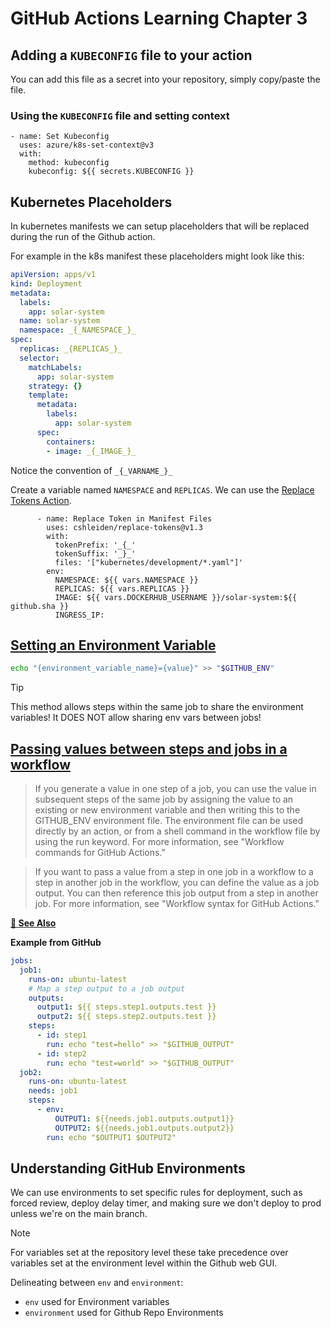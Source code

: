 # GitHub Actions Learning Chapter 3 

## Adding a `KUBECONFIG` file to your action
You can add this file as a secret into your repository, simply copy/paste the file. 

### Using the `KUBECONFIG` file and setting context 

```
- name: Set Kubeconfig 
  uses: azure/k8s-set-context@v3 
  with: 
    method: kubeconfig
    kubeconfig: ${{ secrets.KUBECONFIG }}
```

## Kubernetes Placeholders 

In kubernetes manifests we can setup placeholders that will be replaced during the run of the Github action. 

For example in the k8s manifest these placeholders might look like this: 
```yaml
apiVersion: apps/v1
kind: Deployment
metadata:
  labels:
    app: solar-system
  name: solar-system
  namespace: _{_NAMESPACE_}_
spec:
  replicas: _{REPLICAS_}_
  selector:
    matchLabels:
      app: solar-system
    strategy: {}
    template:
      metadata:
        labels:
          app: solar-system
      spec:
        containers:
        - image: _{_IMAGE_}_
```

Notice the convention of `_{_VARNAME_}_`

Create a variable named `NAMESPACE` and `REPLICAS`. 
We can use the [Replace Tokens Action](https://github.com/marketplace/actions/replace-tokens). 

```
      - name: Replace Token in Manifest Files 
        uses: cshleiden/replace-tokens@v1.3
        with:
          tokenPrefix: '_{_'
          tokenSuffix: '_}_'
          files: '["kubernetes/development/*.yaml"]'
        env:
          NAMESPACE: ${{ vars.NAMESPACE }}
          REPLICAS: ${{ vars.REPLICAS }}
          IMAGE: ${{ vars.DOCKERHUB_USERNAME }}/solar-system:${{ github.sha }}
          INGRESS_IP: 
```

## [Setting an Environment Variable](docs.github.com/en/actions/using-workflows/workflow-commands-for-github-actions#setting-an-environment-variable)

```bash
echo "{environment_variable_name}={value}" >> "$GITHUB_ENV"
```

> [!TIP]  
> This method allows steps within the same job to share the environment variables! It DOES NOT allow sharing env vars between jobs! 

## [Passing values between steps and jobs in a workflow](docs.github.com/en/actions/learn-github-actions/variables#passing-values-between-steps-and-jobs-in-a-workflow)

> If you generate a value in one step of a job, you can use the value in subsequent steps of the same job by assigning the value to an existing or new environment variable and then writing this to the GITHUB_ENV environment file. The environment file can be used directly by an action, or from a shell command in the workflow file by using the run keyword. For more information, see "Workflow commands for GitHub Actions."

> If you want to pass a value from a step in one job in a workflow to a step in another job in the workflow, you can define the value as a job output. You can then reference this job output from a step in another job. For more information, see "Workflow syntax for GitHub Actions."

**[👀 See Also](https://docs.github.com/en/actions/writing-workflows/choosing-what-your-workflow-does/passing-information-between-jobs)**


**Example from GitHub**
```yaml
jobs:
  job1:
    runs-on: ubuntu-latest
    # Map a step output to a job output
    outputs:
      output1: ${{ steps.step1.outputs.test }}
      output2: ${{ steps.step2.outputs.test }}
    steps:
      - id: step1
        run: echo "test=hello" >> "$GITHUB_OUTPUT"
      - id: step2
        run: echo "test=world" >> "$GITHUB_OUTPUT"
  job2:
    runs-on: ubuntu-latest
    needs: job1
    steps:
      - env:
          OUTPUT1: ${{needs.job1.outputs.output1}}
          OUTPUT2: ${{needs.job1.outputs.output2}}
        run: echo "$OUTPUT1 $OUTPUT2"
```

## Understanding GitHub Environments 

We can use environments to set specific rules for deployment, such as forced review, deploy delay timer, and making sure we don't deploy to prod unless we're on the main branch. 

> [!NOTE]
> For variables set at the repository level these take precedence over variables set at the environment level within the Github web GUI. 

Delineating between `env` and `environment`:
- `env` used for Environment variables
- `environment` used for Github Repo Environments


